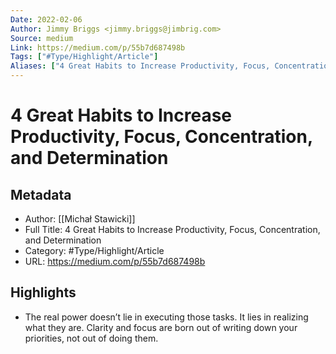 ```yaml
---
Date: 2022-02-06
Author: Jimmy Briggs <jimmy.briggs@jimbrig.com>
Source: medium
Link: https://medium.com/p/55b7d687498b
Tags: ["#Type/Highlight/Article"]
Aliases: ["4 Great Habits to Increase Productivity, Focus, Concentration, and Determination"]
---
```

# 4 Great Habits to Increase Productivity, Focus, Concentration, and Determination

## Metadata
- Author: [[Michał Stawicki]]
- Full Title: 4 Great Habits to Increase Productivity, Focus, Concentration, and Determination
- Category: #Type/Highlight/Article
- URL: https://medium.com/p/55b7d687498b

## Highlights
- The real power doesn’t lie in executing those tasks. It lies in realizing what they are. Clarity and focus are born out of writing down your priorities, not out of doing them.
